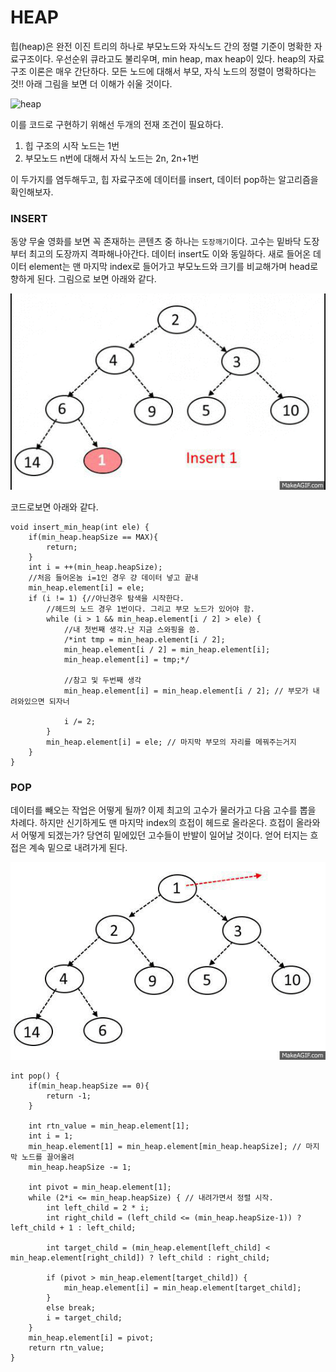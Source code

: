 # HEAP
힙(heap)은 완전 이진 트리의 하나로 부모노드와 자식노드 간의 정렬 기준이 명확한 자료구조이다. 우선순위 큐라고도 불리우며, min heap, max heap이 있다. heap의 자료구조 이론은 매우 간단하다. 모든 노드에 대해서 부모, 자식 노드의 정렬이 명확하다는 것!! 아래 그림을 보면 더 이해가 쉬울 것이다.

![heap](/Algorithms/Study/resource/heap.png)

이를 코드로 구현하기 위해선 두개의 전재 조건이 필요하다.

1. 힙 구조의 시작 노드는 1번
2. 부모노드 n번에 대해서 자식 노드는 2n, 2n+1번

이 두가지를 염두해두고, 힙 자료구조에 데이터를 insert, 데이터 pop하는 알고리즘을 확인해보자.


### INSERT
동양 무술 영화를 보면 꼭 존재하는 콘텐츠 중 하나는 `도장깨기`이다. 고수는 밑바닥 도장부터 최고의 도장까지 격파해나아간다. 데이터 insert도 이와 동일하다. 새로 들어온 데이터 element는 맨 마지막 index로 들어가고 부모노드와 크기를 비교해가며 head로 향하게 된다. 그림으로 보면 아래와 같다.

![heap](/Algorithms/Study/resource/min_heap1.gif)

코드로보면 아래와 같다.
```
void insert_min_heap(int ele) {
    if(min_heap.heapSize == MAX){
        return;
    }
    int i = ++(min_heap.heapSize);
    //처음 들어온놈 i=1인 경우 걍 데이터 넣고 끝내
    min_heap.element[i] = ele;
    if (i != 1) {//아닌경우 탐색을 시작한다.
        //헤드의 노드 경우 1번이다. 그리고 부모 노드가 있어야 함.
        while (i > 1 && min_heap.element[i / 2] > ele) {
            //내 첫번째 생각.난 지금 스와핑을 씀.
            /*int tmp = min_heap.element[i / 2];
            min_heap.element[i / 2] = min_heap.element[i];
            min_heap.element[i] = tmp;*/

            //참고 및 두번째 생각
            min_heap.element[i] = min_heap.element[i / 2]; // 부모가 내려와있으면 되자너

            i /= 2;
        }
        min_heap.element[i] = ele; // 마지막 부모의 자리를 메꿔주는거지
    }
}
```

### POP
데이터를 빼오는 작업은 어떻게 될까? 이제 최고의 고수가 물러가고 다음 고수를 뽑을 차례다. 하지만 신기하게도 맨 마지막 index의 흐접이 헤드로 올라온다. 흐접이 올라와서 어떻게 되겠는가? 당연히 밑에있던 고수들이 반발이 일어날 것이다. 얻어 터지는 흐접은 계속 밑으로 내려가게 된다.

![heap](/Algorithms/Study/resource/min_heap2.gif)

```
int pop() {
    if(min_heap.heapSize == 0){
        return -1;
    }
    
    int rtn_value = min_heap.element[1];
    int i = 1;
    min_heap.element[1] = min_heap.element[min_heap.heapSize]; // 마지막 노드를 끌어올려
    min_heap.heapSize -= 1;

    int pivot = min_heap.element[1];
    while (2*i <= min_heap.heapSize) { // 내려가면서 정렬 시작.
        int left_child = 2 * i;
        int right_child = (left_child <= (min_heap.heapSize-1)) ? left_child + 1 : left_child;

        int target_child = (min_heap.element[left_child] < min_heap.element[right_child]) ? left_child : right_child;

        if (pivot > min_heap.element[target_child]) {
            min_heap.element[i] = min_heap.element[target_child];
        }
        else break;
        i = target_child;
    }
    min_heap.element[i] = pivot;
    return rtn_value;
}
```

